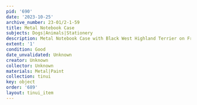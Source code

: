 ```yaml
---
pid: '690'
date: '2023-10-25'
archive_number: 23-01/2-1-59
title: Metal Notebook Case
subjects: Dogs|Animals|Stationery
description: Metal Notebook Case with Black West Highland Terrier on Front
extent: '1'
condition: Good
date_unvalidated: Unknown
creator: Unknown
collector: Unknown
materials: Metal|Paint
collection: tinui
key: object
order: '689'
layout: tinui_item
---
```

